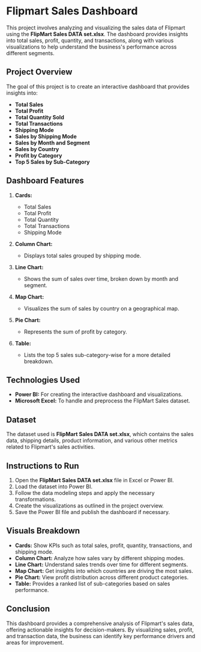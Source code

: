 # Flipmart Sales Dashboard

This project involves analyzing and visualizing the sales data of Flipmart using the **FlipMart Sales DATA set.xlsx**. The dashboard provides insights into total sales, profit, quantity, and transactions, along with various visualizations to help understand the business's performance across different segments.

## Project Overview

The goal of this project is to create an interactive dashboard that provides insights into:

- **Total Sales**
- **Total Profit**
- **Total Quantity Sold**
- **Total Transactions**
- **Shipping Mode**
- **Sales by Shipping Mode**
- **Sales by Month and Segment**
- **Sales by Country**
- **Profit by Category**
- **Top 5 Sales by Sub-Category**

## Dashboard Features

1. **Cards:**
   - Total Sales
   - Total Profit
   - Total Quantity
   - Total Transactions
   - Shipping Mode

2. **Column Chart:**
   - Displays total sales grouped by shipping mode.

3. **Line Chart:**
   - Shows the sum of sales over time, broken down by month and segment.

4. **Map Chart:**
   - Visualizes the sum of sales by country on a geographical map.

5. **Pie Chart:**
   - Represents the sum of profit by category.

6. **Table:**
   - Lists the top 5 sales sub-category-wise for a more detailed breakdown.

## Technologies Used

- **Power BI:** For creating the interactive dashboard and visualizations.
- **Microsoft Excel:** To handle and preprocess the FlipMart Sales dataset.

## Dataset

The dataset used is **FlipMart Sales DATA set.xlsx**, which contains the sales data, shipping details, product information, and various other metrics related to Flipmart's sales activities.

## Instructions to Run

1. Open the **FlipMart Sales DATA set.xlsx** file in Excel or Power BI.
2. Load the dataset into Power BI.
3. Follow the data modeling steps and apply the necessary transformations.
4. Create the visualizations as outlined in the project overview.
5. Save the Power BI file and publish the dashboard if necessary.

## Visuals Breakdown

- **Cards:** Show KPIs such as total sales, profit, quantity, transactions, and shipping mode.
- **Column Chart:** Analyze how sales vary by different shipping modes.
- **Line Chart:** Understand sales trends over time for different segments.
- **Map Chart:** Get insights into which countries are driving the most sales.
- **Pie Chart:** View profit distribution across different product categories.
- **Table:** Provides a ranked list of sub-categories based on sales performance.

## Conclusion

This dashboard provides a comprehensive analysis of Flipmart's sales data, offering actionable insights for decision-makers. By visualizing sales, profit, and transaction data, the business can identify key performance drivers and areas for improvement.

